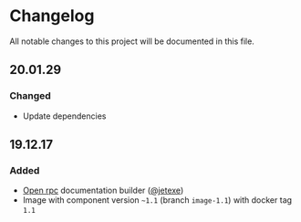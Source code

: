 # Changelog

All notable changes to this project will be documented in this file.

<!---

 How do I make a good changelog?
 
 Guiding Principles:
 - Changelogs are for humans, not machines.
 - There should be an entry for every single version.
 - The same types of changes should be grouped.
 - The latest version comes first.
 - The release date of each version is displayed.
 
 Types of changes:
 - `### Added` for new features.
 - `### Changed` for changes in existing functionality.
 - `### Deprecated` for soon-to-be removed features.
 - `### Removed` for now removed features.
 - `### Fixed` for any bug fixes.
 - `### Security` in case of vulnerabilities.

--->

## 20.01.29

### Changed

- Update dependencies

## 19.12.17

### Added

- [Open rpc][open-rpc] documentation builder ([@jetexe])
- Image with component version `~1.1` (branch `image-1.1`) with docker tag `1.1`

[open-rpc]:https://spec.open-rpc.org/
[@jetexe]:https://github.com/jetexe
